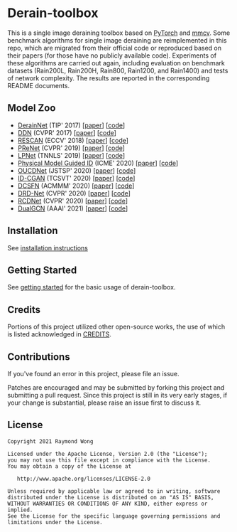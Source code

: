 # Derain-toolbox

This is a single image deraining toolbox based on [PyTorch](https://github.com/pytorch/pytorch) and [mmcv](https://github.com/open-mmlab/mmcv). Some benchmark algorithms for single image deraining are reimplemented in this repo, which are migrated from their official code or reproduced based on their papers (for those have no publicly available code). Experiments of these algorithms are carried out again, including evaluation on benchmark datasets (Rain200L, Rain200H, Rain800, Rain1200, and Rain1400) and tests of network complexity. The results are reported in the corresponding README documents.

## Model Zoo

- [DerainNet](configs/derainnet/README.md) (TIP' 2017) \[[paper](https://ieeexplore.ieee.org/abstract/document/7893758/)\] \[[code](https://xueyangfu.github.io/projects/tip2017.html)\]
- [DDN](configs/ddn/README.md) (CVPR' 2017) \[[paper](https://openaccess.thecvf.com/content_cvpr_2017/html/Fu_Removing_Rain_From_CVPR_2017_paper.html)\] \[[code](https://xueyangfu.github.io/projects/cvpr2017.html)\]
- [RESCAN](configs/rescan/README.md) (ECCV' 2018) [[paper](https://openaccess.thecvf.com/content_ECCV_2018/html/Xia_Li_Recurrent_Squeeze-and-Excitation_Context_ECCV_2018_paper.html)] \[[code](https://github.com/XiaLiPKU/RESCAN)\]
- [PReNet](configs/prenet/README.md) (CVPR' 2019) \[[paper](https://openaccess.thecvf.com/content_CVPR_2019/html/Ren_Progressive_Image_Deraining_Networks_A_Better_and_Simpler_Baseline_CVPR_2019_paper.html)\] \[[code](https://github.com/csdwren/PReNet)\]
- [LPNet](configs/lpnet/README.md) (TNNLS' 2019) \[[paper](https://ieeexplore.ieee.org/document/8767931)\] \[[code](https://xueyangfu.github.io/projects/LPNet.html)\]
- [Physical Model Guided ID](configs/physical_model_guided/README.md) (ICME' 2020) \[[paper](https://www.computer.org/csdl/proceedings-article/icme/2020/09102878/1kwr8NheVtm)\] \[[code](https://github.com/Ohraincu/PHYSICAL-MODEL-GUIDED-DEEP-IMAGE-DERAINING)\]
- [OUCDNet](configs/oucdnet/README.md) (JSTSP' 2020) \[[paper](https://ieeexplore.ieee.org/abstract/document/9264746)\] \[[code](https://github.com/jeya-maria-jose/Derain_OUCD_Net)\]
- [ID-CGAN](configs/cgan/README.md) (TCSVT' 2020) \[[paper](https://ieeexplore.ieee.org/document/8727938)\] \[[code](https://github.com/hezhangsprinter/ID-CGAN)\]
- [DCSFN](configs/dcsfn/README.md) (ACMMM' 2020) \[[paper](https://dl.acm.org/doi/abs/10.1145/3394171.3413820)\] \[[code](https://github.com/Ohraincu/DCSFN)]
- [DRD-Net](configs/drdnet/README.md) (CVPR' 2020) \[[paper](https://openaccess.thecvf.com/content_CVPR_2020/html/Deng_Detail-recovery_Image_Deraining_via_Context_Aggregation_Networks_CVPR_2020_paper.html)\] \[[code](https://github.com/Dengsgithub/DRD-Net)\]
- [RCDNet](configs/rcdnet/README.md) (CVPR' 2020) \[[paper](https://openaccess.thecvf.com/content_CVPR_2020/html/Wang_A_Model-Driven_Deep_Neural_Network_for_Single_Image_Rain_Removal_CVPR_2020_paper.html)\] \[[code](https://github.com/hongwang01/RCDNet_simple)\]
- [DualGCN](configs/dual_gcn/README.md) (AAAI' 2021) \[[paper](https://ojs.aaai.org/index.php/AAAI/article/view/16224)\] \[[code](https://xueyangfu.github.io/paper/2021/AAAI/code.zip)\]

## Installation

See [installation instructions](docs/installation.md)

## Getting Started

See [getting started](docs/getting_started.md) for the basic usage of derain-toolbox.

## Credits

Portions of this project utilized other open-source works, the use of which is listed acknowledged in [CREDITS](CREDITS.md).

## Contributions

If you've found an error in this project, please file an issue.

Patches are encouraged and may be submitted by forking this project and
submitting a pull request. Since this project is still in its very early stages,
if your change is substantial, please raise an issue first to discuss it.

## License

```
Copyright 2021 Raymond Wong

Licensed under the Apache License, Version 2.0 (the "License");
you may not use this file except in compliance with the License.
You may obtain a copy of the License at

   http://www.apache.org/licenses/LICENSE-2.0

Unless required by applicable law or agreed to in writing, software
distributed under the License is distributed on an "AS IS" BASIS,
WITHOUT WARRANTIES OR CONDITIONS OF ANY KIND, either express or implied.
See the License for the specific language governing permissions and
limitations under the License.
```
